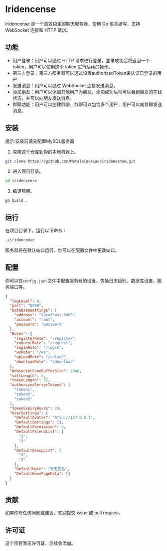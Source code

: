 # Iridencense

Iridencense 是一个高效稳定的聊天服务器，使用 Go 语言编写，支持 WebSocket 连接和 HTTP 请求。

## 功能

- 用户登录：用户可以通过 HTTP 请求进行登录，登录成功后将返回一个 token，用户可以使用这个 token 进行后续的操作。
- 第三方登录：第三方服务器可以通过设置authorizedToken来认证已登录的用户
- 发送消息：用户可以通过 WebSocket 连接发送消息。
- 添加朋友：用户可以添加其他用户为朋友，添加成功后将可以看到朋友的在线状态，并可以向朋友发送消息。
- 群聊功能：用户可以创建群聊，群聊可以包含多个用户，用户可以向群聊发送消息。

## 安装

提示:安装前请先配置MySQL服务器

1. 克隆这个仓库到你的本地机器上。

```bash
git clone https://github.com/Metalxiaoxiao/iridencense.git
```

2. 进入项目目录。

```bash
cd iridencense
```

3. 编译项目。

```bash
go build .
```

## 运行

在项目目录下，运行以下命令：

```bash
./iridencense
```

服务器将在默认端口运行，你可以在配置文件中更改端口。

## 配置

你可以在`config.json`文件中配置服务器的设置，包括日志级别、数据库设置、服务端口等。

```json
{
  "logLevel": 0,
  "port": "8080",
  "DataBaseSettings": {
    "address": "localhost:3306",
    "account": "root",
    "password": "password"
  },
  "Rotes": {
    "registerRote": "/register",
    "requestRote": "/request",
    "loginRote": "/login",
    "wsRote": "/ws",
    "uploadRote": "/upload",
    "downloadRote": "/download"
  },
  "WebsocketConnBufferSize": 2048,
  "saltLength": 8,
  "tokenLength": 32,
  "authorizedServerTokens": [
    "token1",
    "token2",
    "token3"
  ],
  "TokenExpiryHours": 24,
  "UserSettings": {
    "DefaultAvatar": "http://127.0.0.1",
    "DefaultSettings": {},
    "DefaultPermission": 0,
    "DefaultFriendList": [
      "1",
      "2"
    ],
    "DefaultGroupList": [
      "3",
      "4"
    ],
    "DefaultNote": "暂无签名",
    "DefaultHomePageData": {}
  }
}
```

## 贡献

如果你有任何问题或建议，欢迎提交 issue 或 pull request。

## 许可证

这个项目暂无许可证，后续会添加。
